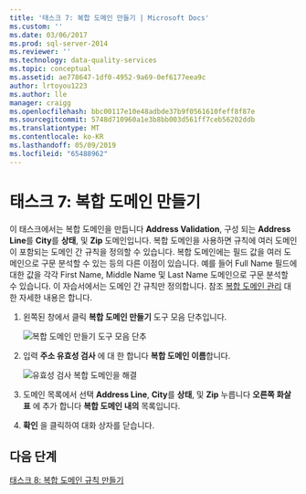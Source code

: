 ```yaml
---
title: '태스크 7: 복합 도메인 만들기 | Microsoft Docs'
ms.custom: ''
ms.date: 03/06/2017
ms.prod: sql-server-2014
ms.reviewer: ''
ms.technology: data-quality-services
ms.topic: conceptual
ms.assetid: ae778647-1df0-4952-9a69-0ef6177eea9c
author: lrtoyou1223
ms.author: lle
manager: craigg
ms.openlocfilehash: bbc00117e10e48adbde37b9f0561610feff8f87e
ms.sourcegitcommit: 5748d710960a1e3b8bb003d561ff7ceb56202ddb
ms.translationtype: MT
ms.contentlocale: ko-KR
ms.lasthandoff: 05/09/2019
ms.locfileid: "65488962"
---
```

# <a name="task-7-creating-a-composite-domain"></a>태스크 7: 복합 도메인 만들기
  이 태스크에서는 복합 도메인을 만듭니다 **Address Validation**, 구성 되는 **Address Line**를 **City**를 **상태**, 및  **Zip** 도메인입니다. 복합 도메인을 사용하면 규칙에 여러 도메인이 포함되는 도메인 간 규칙을 정의할 수 있습니다. 복합 도메인에는 필드 값을 여러 도메인으로 구문 분석할 수 있는 등의 다른 이점이 있습니다.  예를 들어 Full Name 필드에 대한 값을 각각 First Name, Middle Name 및 Last Name 도메인으로 구문 분석할 수 있습니다. 이 자습서에서는 도메인 간 규칙만 정의합니다. 참조 [복합 도메인 관리](https://msdn.microsoft.com/library/hh510399.aspx) 대 한 자세한 내용은 합니다.  
  
1.  왼쪽된 창에서 클릭 **복합 도메인 만들기** 도구 모음 단추입니다.  
  
     ![복합 도메인 만들기 도구 모음 단추](../../2014/tutorials/media/et-creatingacompositedomain-01.jpg "을 복합 도메인 만들기 도구 모음 단추")  
  
2.  입력 **주소 유효성 검사** 에 대 한 합니다 **복합 도메인 이름**합니다.  
  
     ![유효성 검사 복합 도메인을 해결](../../2014/tutorials/media/et-creatingacompositedomain-02.jpg "유효성 검사 복합 도메인을 해결")  
  
3.  도메인 목록에서 선택 **Address Line**, **City**를 **상태**, 및 **Zip** 누릅니다 **오른쪽 화살표** 에 추가 합니다 **복합 도메인 내의** 목록입니다.  
  
4.  **확인** 을 클릭하여 대화 상자를 닫습니다.  
  
## <a name="next-step"></a>다음 단계  
 [태스크 8: 복합 도메인 규칙 만들기](../../2014/tutorials/task-8-creating-a-composite-domain-rule.md)  
  
  
